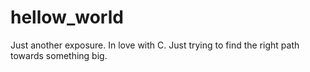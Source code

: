# hellow_world
Just another exposure.
In love with C. 
Just trying to find the right path towards something big.
